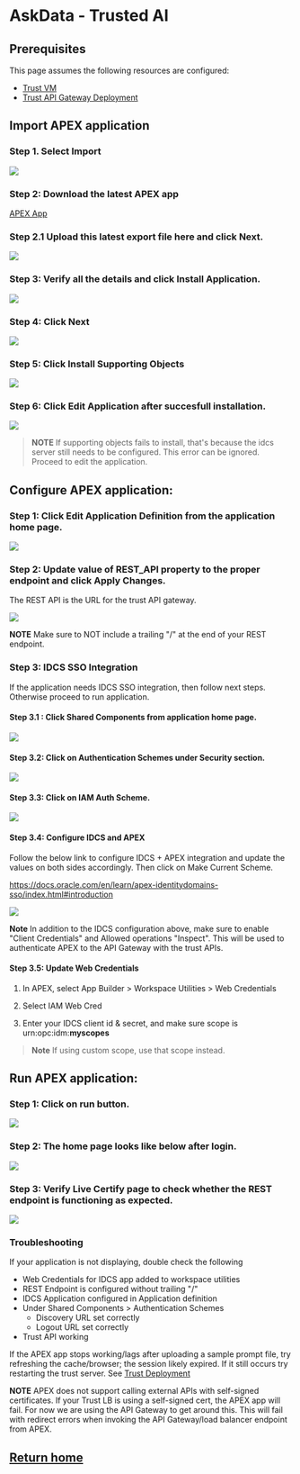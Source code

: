 # AskData - Trusted AI

## Prerequisites 

This page assumes the following resources are configured:

- [Trust VM](../deployment/trust-service.c.md)
- [Trust API Gateway Deployment](../deployment/trust-api-gateway.md)

## Import APEX application

### Step 1. Select Import
![](./apex/media/image1.png)

### Step 2: Download the latest APEX app

[APEX App](../../../sql/apex/AskData_Trust_v3.2.sql)

### Step 2.1 Upload this latest export file here and click Next.

![](./apex/media/image2.png)

### Step 3: Verify all the details and click Install Application.

![](./apex/media/image3.png)

### Step 4: Click Next

![](./apex/media/image4.png)

### Step 5: Click Install Supporting Objects

![](./apex/media/image5.png)


### Step 6: Click Edit Application after succesfull installation.

![](./apex/media/image6.png)

> **NOTE** If supporting objects fails to install, that's because the idcs server still needs to be configured. This error can be ignored. Proceed to edit the application. 

## Configure APEX application:

### Step 1: Click Edit Application Definition from the application home page.

![](./apex/media/image7.png)


### Step 2: Update value of REST_API property to the proper endpoint and click Apply Changes.
The REST API is the URL for the trust API gateway.

![](./apex/media/update-rest.png)

**NOTE** Make sure to NOT include a trailing "/" at the end of your REST endpoint. 

### Step 3: IDCS SSO Integration

If the application needs IDCS SSO integration, then follow next steps. Otherwise proceed to run application.

#### Step 3.1 : Click Shared Components from application home page.

![](./apex/media/image9.png)

#### Step 3.2: Click on Authentication Schemes under Security section.

![](./apex/media/image10.png)


#### Step 3.3: Click on IAM Auth Scheme.

![](./apex/media/image11.png)


#### Step 3.4: Configure IDCS and APEX

Follow the below link to configure IDCS + APEX integration and
update the values on both sides accordingly. Then click on Make Current Scheme.

<https://docs.oracle.com/en/learn/apex-identitydomains-sso/index.html#introduction>

![](./apex/media/config-idcs.png)

**Note** In addition to the IDCS configuration above, make sure to enable "Client Credentials" and Allowed operations "Inspect". This will be used to authenticate APEX to the API Gateway with the trust APIs. 

#### Step 3.5: Update Web Credentials 

1. In APEX, select App Builder > Workspace Utilities > Web Credentials

2. Select IAM Web Cred

3. Enter your IDCS client id & secret, and make sure scope is urn:opc:idm:__myscopes__ 

> **Note** If using custom scope, use that scope instead. 

## Run APEX application:

### Step 1: Click on run button.

![](./apex/media/image13.png)

### Step 2: The home page looks like below after login.

![](./apex/media/image14.png)


### Step 3: Verify Live Certify page to check whether the REST endpoint is functioning as expected.

![](./apex/media/image15.png)

### Troubleshooting 

If your application is not displaying, double check the following 

- Web Credentials for IDCS app added to workspace utilities
- REST Endpoint is configured without trailing "/" 
- IDCS Application configured in Application definition
- Under Shared Components > Authentication Schemes 
    - Discovery URL set correctly 
    - Logout URL set correctly 
- Trust API working 

If the APEX app stops working/lags after uploading a sample prompt file, try refreshing the cache/browser; the session likely expired. If it still occurs try restarting the trust server. 
See [Trust Deployment](../deployment/trust-service.c.md#11-setup-the-nl2sql-service)

**NOTE** APEX does not support calling external APIs with self-signed certificates. If your Trust LB is using a self-signed cert, the APEX app will fail. For now we are using the API Gateway to get around this. This will fail with redirect errors when invoking the API Gateway/load balancer endpoint from APEX.

## [Return home](../../../README.md)